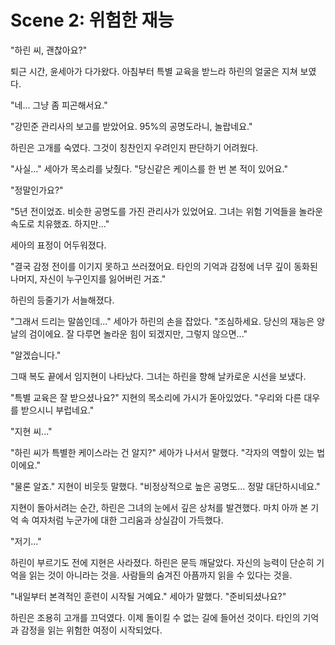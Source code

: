 # Scene 2: 위험한 재능

"하린 씨, 괜찮아요?"

퇴근 시간, 윤세아가 다가왔다. 아침부터 특별 교육을 받느라 하린의 얼굴은 지쳐 보였다.

"네... 그냥 좀 피곤해서요."

"강민준 관리사의 보고를 받았어요. 95%의 공명도라니, 놀랍네요."

하린은 고개를 숙였다. 그것이 칭찬인지 우려인지 판단하기 어려웠다.

"사실..." 세아가 목소리를 낮췄다. "당신같은 케이스를 한 번 본 적이 있어요."

"정말인가요?"

"5년 전이었죠. 비슷한 공명도를 가진 관리사가 있었어요. 그녀는 위험 기억들을 놀라운 속도로 치유했죠. 하지만..."

세아의 표정이 어두워졌다.

"결국 감정 전이를 이기지 못하고 쓰러졌어요. 타인의 기억과 감정에 너무 깊이 동화된 나머지, 자신이 누구인지를 잃어버린 거죠."

하린의 등줄기가 서늘해졌다.

"그래서 드리는 말씀인데..." 세아가 하린의 손을 잡았다. "조심하세요. 당신의 재능은 양날의 검이에요. 잘 다루면 놀라운 힘이 되겠지만, 그렇지 않으면..."

"알겠습니다."

그때 복도 끝에서 임지현이 나타났다. 그녀는 하린을 향해 날카로운 시선을 보냈다.

"특별 교육은 잘 받으셨나요?" 지현의 목소리에 가시가 돋아있었다. "우리와 다른 대우를 받으시니 부럽네요."

"지현 씨..."

"하린 씨가 특별한 케이스라는 건 알지?" 세아가 나서서 말했다. "각자의 역할이 있는 법이에요."

"물론 알죠." 지현이 비웃듯 말했다. "비정상적으로 높은 공명도... 정말 대단하시네요."

지현이 돌아서려는 순간, 하린은 그녀의 눈에서 깊은 상처를 발견했다. 마치 아까 본 기억 속 여자처럼 누군가에 대한 그리움과 상실감이 가득했다.

"저기..."

하린이 부르기도 전에 지현은 사라졌다. 하린은 문득 깨달았다. 자신의 능력이 단순히 기억을 읽는 것이 아니라는 것을. 사람들의 숨겨진 아픔까지 읽을 수 있다는 것을.

"내일부터 본격적인 훈련이 시작될 거예요." 세아가 말했다. "준비되셨나요?"

하린은 조용히 고개를 끄덕였다. 이제 돌이킬 수 없는 길에 들어선 것이다. 타인의 기억과 감정을 읽는 위험한 여정이 시작되었다.